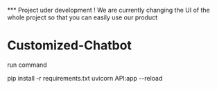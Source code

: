 *** Project uder development ! 
We are currently changing the UI of the whole project so that you can easily use our product

# Customized-Chatbot


run command 

pip install -r requirements.txt
uvicorn API:app --reload
